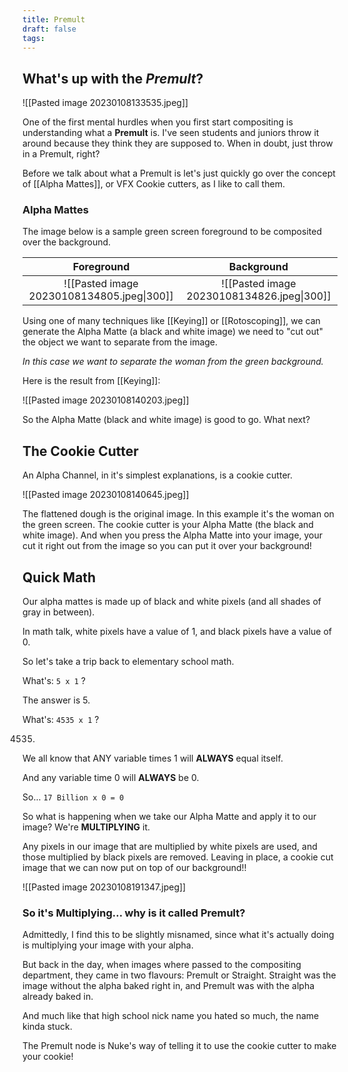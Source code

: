```yaml
---
title: Premult
draft: false
tags:
---
```

## What's up with the *Premult*?

![[Pasted image 20230108133535.jpeg]]

One of the first mental hurdles when you first start compositing is understanding what a **Premult** is. I've seen students and juniors throw it around because they think they are supposed to. When in doubt, just throw in a Premult, right?

Before we talk about what a Premult is let's just quickly go over the concept of [[Alpha Mattes]], or VFX Cookie cutters, as I like to call them.

### Alpha Mattes

The image below is a sample green screen foreground to be composited over the background.

|                 Foreground                 |                 Background                 |
| :----------------------------------------: | :----------------------------------------: |
| ![[Pasted image 20230108134805.jpeg\|300]] | ![[Pasted image 20230108134826.jpeg\|300]] |

Using one of many techniques like [[Keying]] or [[Rotoscoping]], we can generate the Alpha Matte (a black and white image) we need to "cut out" the object we want to separate from the image. 

*In this case we want to separate the woman from the green background.*

Here is the result from [[Keying]]:

![[Pasted image 20230108140203.jpeg]]

So the Alpha Matte (black and white image) is good to go. What next?


## The Cookie Cutter

An Alpha Channel, in it's simplest explanations, is a cookie cutter.

![[Pasted image 20230108140645.jpeg]]

The flattened dough is the original image. In this example it's the woman on the green screen. The cookie cutter is your Alpha Matte (the black and white image). And when you press the Alpha Matte into your image, your cut it right out from the image so you can put it over your background!

## Quick Math

Our alpha mattes is made up of black and white pixels (and all shades of gray in between).

In math talk, white pixels have a value of 1, and black pixels have a value of 0.

So let's take a trip back to elementary school math.

What's: `5 x 1` ?

The answer is 5.

What's: `4535 x 1` ?

4535.

We all know that ANY variable times 1 will **ALWAYS** equal itself. 

And any variable time 0 will **ALWAYS** be 0.

So... `17 Billion x 0 = 0`

So what is happening when we take our Alpha Matte and apply it to our image? 
We're **MULTIPLYING** it.

Any pixels in our image that are multiplied by white pixels are used, and those multiplied by black pixels are removed. Leaving in place, a cookie cut image that we can now put on top of our background!!

![[Pasted image 20230108191347.jpeg]]

### So it's Multiplying... why is it called Premult?

Admittedly, I find this to be slightly misnamed, since what it's actually doing is multiplying your image with your alpha.

But back in the day, when images where passed to the compositing department, they came in two flavours: Premult or Straight. Straight was the image without the alpha baked right in, and Premult was with the alpha already baked in.

And much like that high school nick name you hated so much, the name kinda stuck.

The Premult node is Nuke's way of telling it to use the cookie cutter to make your cookie!



